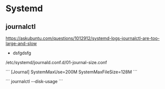 # Systemd

## journalctl

https://askubuntu.com/questions/1012912/systemd-logs-journalctl-are-too-large-and-slow


* dsfgdsfg
  
/etc/systemd/journald.conf.d/01-journal-size.conf

´´´
[Journal]
SystemMaxUse=200M
SystemMaxFileSize=128M
´´´


´´´
journalctl --disk-usage
´´´
